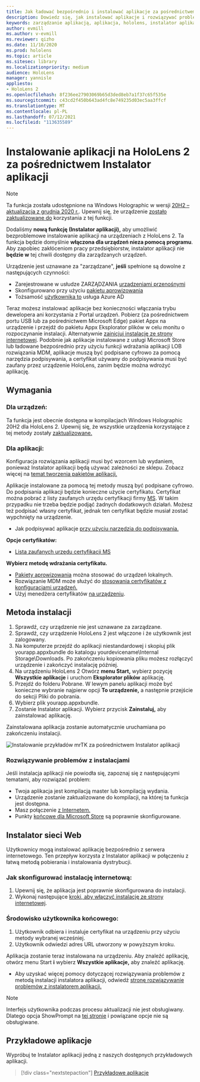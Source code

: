 ```yaml
---
title: Jak ładować bezpośrednio i instalować aplikacje za pośrednictwem HoloLens 2 Instalator aplikacji
description: Dowiedz się, jak instalować aplikacje i rozwiązywać problemy z aplikacjami za pomocą instalatora aplikacji oraz ładować bezpośrednio i instalować aplikacje za pomocą interfejsu użytkownika.
keywords: zarządzanie aplikacją, aplikacja, hololens, instalator aplikacji
author: evmill
ms.author: v-evmill
ms.reviewer: qizho
ms.date: 11/10/2020
ms.prod: hololens
ms.topic: article
ms.sitesec: library
ms.localizationpriority: medium
audience: HoloLens
manager: yannisle
appliesto:
- HoloLens 2
ms.openlocfilehash: 8f236ee27903069b65d3ded8eb7a1f37c65f535e
ms.sourcegitcommit: c43cd2f450b643ad4fc8e749235d03ec5aa3ffcf
ms.translationtype: MT
ms.contentlocale: pl-PL
ms.lasthandoff: 07/12/2021
ms.locfileid: "113635589"
---
```

# <a name="install-apps-on-hololens-2-via-app-installer"></a>Instalowanie aplikacji na HoloLens 2 za pośrednictwem Instalator aplikacji

> [!NOTE]
> Ta funkcja została udostępnione na Windows Holographic w wersji [20H2 – aktualizacja z grudnia 2020 r.](hololens-release-notes.md). Upewnij się, że urządzenie [zostało zaktualizowane do](hololens-update-hololens.md) korzystania z tej funkcji.

Dodaliśmy **nową funkcję (Instalator aplikacji),** aby umożliwić bezproblemowe instalowanie aplikacji na urządzeniach z HoloLens 2. Ta funkcja będzie domyślnie **włączona dla urządzeń nieza pomocą programu**. Aby zapobiec zakłóceniom pracy przedsiębiorstw, instalator aplikacji nie **będzie w** tej chwili dostępny dla zarządzanych urządzeń.  

Urządzenie jest uznawane za "zarządzane", **jeśli** spełnione są dowolne z następujących czynności:

- Zarejestrowane w usłudze ZARZĄDZANIA [urządzeniami przenośnymi](hololens-enroll-mdm.md)
- Skonfigurowano przy użyciu [pakietu aprowizowania](hololens-provisioning.md)
- Tożsamość [użytkownika to](hololens-identity.md) usługa Azure AD

Teraz możesz instalować aplikacje bez konieczności włączania trybu dewelopera ani korzystania z Portal urządzeń.  Pobierz (za pośrednictwem portu USB lub za pośrednictwem Microsoft Edge) pakiet Appx na urządzenie i przejdź do pakietu Appx Eksplorator plików w celu monitu o rozpoczynanie instalacji.  Alternatywnie [zainicjuj instalację ze strony internetowej](/windows/msix/app-installer/installing-windows10-apps-web). Podobnie jak aplikacje instalowane z usługi Microsoft Store lub ładowane bezpośrednio przy użyciu funkcji wdrażania aplikacji LOB rozwiązania [](/windows/win32/appxpkg/how-to-sign-a-package-using-signtool#security-considerations) MDM, aplikacje muszą być podpisane cyfrowo za pomocą narzędzia podpisywania, a certyfikat używany do podpisywania musi być zaufany przez urządzenie HoloLens, zanim będzie można wdrożyć aplikację. [](/windows/win32/appxpkg/how-to-sign-a-package-using-signtool)

## <a name="requirements"></a>Wymagania

### <a name="for-your-devices"></a>Dla urządzeń:

Ta funkcja jest obecnie dostępna w kompilacjach Windows Holographic 20H2 dla HoloLens 2. Upewnij się, że wszystkie urządzenia korzystające z tej metody zostały [zaktualizowane.](hololens-update-hololens.md)

### <a name="for-your-apps"></a>Dla aplikacji:

Konfiguracja rozwiązania aplikacji musi być  wzorcem lub wydaniem, ponieważ Instalator aplikacji będą używać zależności ze sklepu.  Zobacz więcej na [temat tworzenia pakietów aplikacji.](/windows/msix/app-installer/create-appinstallerfile-vs)

Aplikacje instalowane za pomocą tej metody muszą być podpisane cyfrowo. Do podpisania aplikacji będzie konieczne użycie certyfikatu. Certyfikat można pobrać z listy zaufanych urzędu certyfikacji firmy [MS](https://ccadb-public.secure.force.com/microsoft/IncludedCACertificateReportForMSFT). W takim przypadku nie trzeba będzie podjąć żadnych dodatkowych działań. Możesz też podpisać własny certyfikat, jednak ten certyfikat będzie musiał zostać wypchnięty na urządzenie.

- Jak podpisywać aplikacje [przy użyciu narzędzia do podpisywania.](/windows/win32/appxpkg/how-to-sign-a-package-using-signtool)

**Opcje certyfikatów:**

- [Lista zaufanych urzędu certyfikacji MS](https://ccadb-public.secure.force.com/microsoft/IncludedCACertificateReportForMSFT)

**Wybierz metodę wdrażania certyfikatu.**

- [Pakiety aprowizowania](hololens-provisioning.md) można stosować do urządzeń lokalnych.
- Rozwiązanie MDM może służyć do [stosowania certyfikatów z konfiguracjami urządzeń.](/mem/intune/protect/certificates-configure)
- Użyj menedżera certyfikatów [na urządzeniu](certificate-manager.md).

## <a name="installation-method"></a>Metoda instalacji

1. Sprawdź, czy urządzenie nie jest uznawane za zarządzane.
1. Sprawdź, czy urządzenie HoloLens 2 jest włączone i że użytkownik jest zalogowany.
1. Na komputerze przejdź do aplikacji niestandardowej i skopiuj plik yourapp.appxbundle do katalogu yourdevicename\Internal Storage\Downloads.
    Po zakończeniu kopiowania pliku możesz rozłączyć urządzenie i zakończyć instalację później.
1. Na urządzeniu HoloLens 2 Otwórz **menu Start,** wybierz pozycję **Wszystkie aplikacje** i uruchom **Eksplorator plików** aplikację.
1. Przejdź do folderu Pobrane. W lewym panelu aplikacji może być konieczne wybranie najpierw opcji **To urządzenie,** a następnie przejście do sekcji Pliki do pobrania.
1. Wybierz plik yourapp.appxbundle.
1. Zostanie Instalator aplikacji. Wybierz przycisk **Zainstaluj,** aby zainstalować aplikację.

Zainstalowana aplikacja zostanie automatycznie uruchamiana po zakończeniu instalacji.

![Instalowanie przykładów mrTK za pośrednictwem Instalator aplikacji](images/hololens-app-installer-picture.jpg)

### <a name="troubleshooting-installs"></a>Rozwiązywanie problemów z instalacjami

Jeśli instalacja aplikacji nie powiodła się, zapoznaj się z następującymi tematami, aby rozwiązać problem:

- Twoja aplikacja jest kompilacją master lub kompilacją wydania.
- Urządzenie zostanie zaktualizowane do kompilacji, na której ta funkcja jest dostępna.
- Masz połączenie [z Internetem.](hololens-network.md)
- Punkty [końcowe dla Microsoft Store](hololens-offline.md) są poprawnie skonfigurowane.  

## <a name="web-installer"></a>Instalator sieci Web

Użytkownicy mogą instalować aplikację bezpośrednio z serwera internetowego. Ten przepływ korzysta z Instalator aplikacji w połączeniu z łatwą metodą pobierania i instalowania dystrybucji.

### <a name="how-to-set-up-web-install"></a>Jak skonfigurować instalację internetową:

1. Upewnij się, że aplikacja jest poprawnie skonfigurowana do instalacji.
1. Wykonaj następujące [kroki, aby włączyć instalację ze strony internetowej](/windows/msix/app-installer/installing-windows10-apps-web#how-to-enable-this-on-a-webpage).

### <a name="end-user-experience"></a>Środowisko użytkownika końcowego:

1. Użytkownik odbiera i instaluje certyfikat na urządzeniu przy użyciu metody wybranej wcześniej.
1. Użytkownik odwiedzi adres URL utworzony w powyższym kroku.

Aplikacja zostanie teraz instalowana na urządzeniu. Aby znaleźć aplikację, otwórz menu Start **i** wybierz **Wszystkie aplikacje,** aby znaleźć aplikację.

- Aby uzyskać więcej pomocy dotyczącej rozwiązywania problemów z metodą instalacji instalatora aplikacji, odwiedź [stronę rozwiązywanie problemów z instalatorem aplikacji.](/windows/msix/app-installer/troubleshoot-appinstaller-issues)

> [!NOTE]
> Interfejs użytkownika podczas procesu aktualizacji nie jest obsługiwany. Dlatego opcja ShowPrompt na [tej stronie](/windows/msix/app-installer/update-settings) i powiązane opcje nie są obsługiwane.

## <a name="sample-apps"></a>Przykładowe aplikacje

Wypróbuj te Instalator aplikacji jedną z naszych dostępnych przykładowych aplikacji. 
> [!div class="nextstepaction"]
> [Przykładowe aplikacje](/windows/mixed-reality/develop/features-and-samples)
